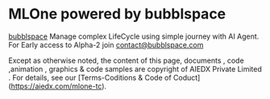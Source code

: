 # MLOne powered by bubblspace
[bubblspace](https://bubblspace.com) Manage complex LifeCycle using simple journey with AI Agent. For Early access to Alpha-2 join contact@bubblspace.com

Except as otherwise noted, the content of this page, documents , code ,animation , graphics &  code samples are copyright of AIEDX Private Limited  . For details, see our [Terms-Coditions & Code of Coduct] (https://aiedx.com/mlone-tc). 

